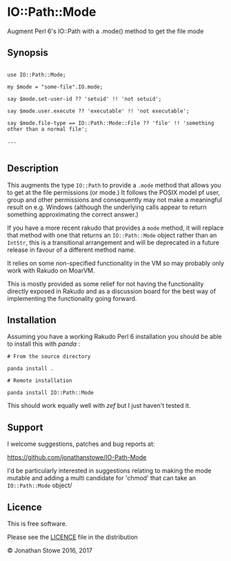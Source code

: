 # IO::Path::Mode

Augment Perl 6's IO::Path with a .mode() method to get the file mode

## Synopsis

```perl6

use IO::Path::Mode;

my $mode = "some-file".IO.mode;

say $mode.set-user-id ?? 'setuid' !! 'not setuid';

say $mode.user.execute ?? 'executable' !! 'not executable';

say $mode.file-type == IO::Path::Mode::File ?? 'file' !! 'something other than a normal file';

...


```

## Description

This augments the type ```IO::Path``` to provide a ```.mode``` method
that allows you to get at the file permissions (or mode.)  It follows
the POSIX model pf user, group and other permissions and consequently
may not make a meaningful result on e.g. Windows (although the underlying
calls appear to return something approximating the correct answer.)

If you have a more recent rakudo that provides a ```mode``` method, it
will replace that method with one that returns an ```IO::Path::Mode```
object rather than an ```IntStr```, this is a transitional arrangement
and will be deprecated in a future release in favour of a different
method name.

It relies on some non-specified functionality in the VM so may probably
only work with Rakudo on MoarVM.

This is mostly provided as some relief for not having the functionality
directly exposed in Rakudo and as a discussion board for the best way
of implementing the functionality going forward.

## Installation

Assuming you have a working Rakudo Perl 6 installation you should be able to
install this with *panda* :

    # From the source directory
   
    panda install .

    # Remote installation

    panda install IO::Path::Mode

This should work equally well with *zef* but I just haven't tested it.

## Support

I welcome suggestions, patches and bug reports at:

   https://github.com/jonathanstowe/IO-Path-Mode

I'd be particularly interested in suggestions relating to making
the mode mutable and adding a multi candidate for 'chmod' that
can take an ```IO::Path::Mode``` object/

## Licence

This is free software.

Please see the [LICENCE](LICENCE) file in the distribution

© Jonathan Stowe 2016, 2017
